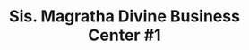 ---
title: "Sis. Magratha Divine Business Center #1"
url: /zwedru/sis-magratha-divine-business-center-1/
shop: Lebensmittel
---
